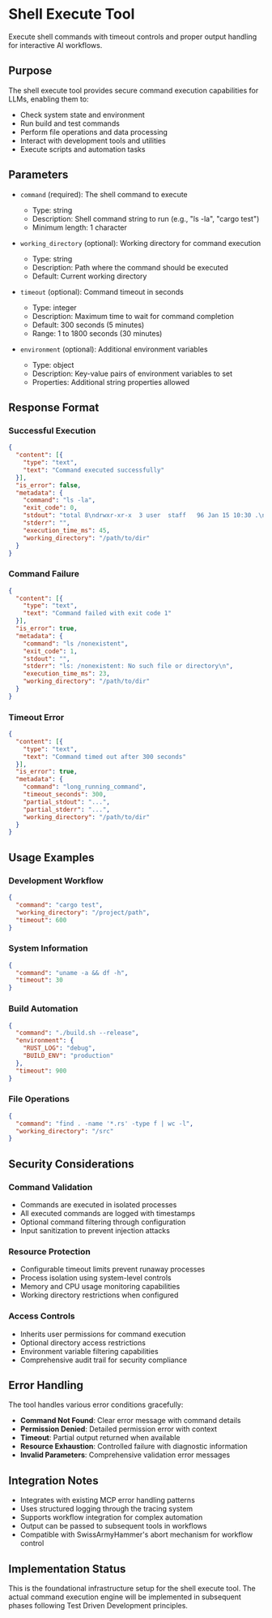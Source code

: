 # Shell Execute Tool

Execute shell commands with timeout controls and proper output handling for interactive AI workflows.

## Purpose

The shell execute tool provides secure command execution capabilities for LLMs, enabling them to:
- Check system state and environment
- Run build and test commands 
- Perform file operations and data processing
- Interact with development tools and utilities
- Execute scripts and automation tasks

## Parameters

- `command` (required): The shell command to execute
  - Type: string
  - Description: Shell command string to run (e.g., "ls -la", "cargo test")
  - Minimum length: 1 character
  
- `working_directory` (optional): Working directory for command execution
  - Type: string
  - Description: Path where the command should be executed
  - Default: Current working directory
  
- `timeout` (optional): Command timeout in seconds
  - Type: integer  
  - Description: Maximum time to wait for command completion
  - Default: 300 seconds (5 minutes)
  - Range: 1 to 1800 seconds (30 minutes)
  
- `environment` (optional): Additional environment variables
  - Type: object
  - Description: Key-value pairs of environment variables to set
  - Properties: Additional string properties allowed

## Response Format

### Successful Execution
```json
{
  "content": [{
    "type": "text",
    "text": "Command executed successfully"
  }],
  "is_error": false,
  "metadata": {
    "command": "ls -la",
    "exit_code": 0,
    "stdout": "total 8\ndrwxr-xr-x  3 user  staff   96 Jan 15 10:30 .\n...",
    "stderr": "",
    "execution_time_ms": 45,
    "working_directory": "/path/to/dir"
  }
}
```

### Command Failure
```json
{
  "content": [{
    "type": "text", 
    "text": "Command failed with exit code 1"
  }],
  "is_error": true,
  "metadata": {
    "command": "ls /nonexistent",
    "exit_code": 1,
    "stdout": "",
    "stderr": "ls: /nonexistent: No such file or directory\n",
    "execution_time_ms": 23,
    "working_directory": "/path/to/dir"
  }
}
```

### Timeout Error
```json
{
  "content": [{
    "type": "text",
    "text": "Command timed out after 300 seconds"
  }],
  "is_error": true, 
  "metadata": {
    "command": "long_running_command",
    "timeout_seconds": 300,
    "partial_stdout": "...",
    "partial_stderr": "...",
    "working_directory": "/path/to/dir"
  }
}
```

## Usage Examples

### Development Workflow
```json
{
  "command": "cargo test",
  "working_directory": "/project/path",
  "timeout": 600
}
```

### System Information  
```json
{
  "command": "uname -a && df -h",
  "timeout": 30
}
```

### Build Automation
```json
{
  "command": "./build.sh --release",
  "environment": {
    "RUST_LOG": "debug",
    "BUILD_ENV": "production"
  },
  "timeout": 900
}
```

### File Operations
```json
{
  "command": "find . -name '*.rs' -type f | wc -l",
  "working_directory": "/src"
}
```

## Security Considerations

### Command Validation
- Commands are executed in isolated processes
- All executed commands are logged with timestamps
- Optional command filtering through configuration
- Input sanitization to prevent injection attacks

### Resource Protection
- Configurable timeout limits prevent runaway processes
- Process isolation using system-level controls
- Memory and CPU usage monitoring capabilities
- Working directory restrictions when configured

### Access Controls
- Inherits user permissions for command execution
- Optional directory access restrictions
- Environment variable filtering capabilities
- Comprehensive audit trail for security compliance

## Error Handling

The tool handles various error conditions gracefully:

- **Command Not Found**: Clear error message with command details
- **Permission Denied**: Detailed permission error with context
- **Timeout**: Partial output returned when available
- **Resource Exhaustion**: Controlled failure with diagnostic information
- **Invalid Parameters**: Comprehensive validation error messages

## Integration Notes

- Integrates with existing MCP error handling patterns
- Uses structured logging through the tracing system
- Supports workflow integration for complex automation
- Output can be passed to subsequent tools in workflows
- Compatible with SwissArmyHammer's abort mechanism for workflow control

## Implementation Status

This is the foundational infrastructure setup for the shell execute tool. The actual command execution engine will be implemented in subsequent phases following Test Driven Development principles.